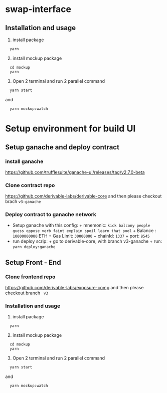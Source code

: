 # swap-interface

## Installation and usage

1. install package

```
  yarn
```

2. install mockup package

```
  cd mockup
  yarn
```

3. Open 2 terminal and run 2 parallel command

```
  yarn start
```

and

```
  yarn mockup:watch
```

# Setup environment for build UI

## Setup ganache and deploy contract

### install ganache

https://github.com/trufflesuite/ganache-ui/releases/tag/v2.7.0-beta

### Clone contract repo

https://github.com/derivable-labs/derivable-core
and then please checkout brach `v3-ganache`

### Deploy contract to ganache network

- Setup ganache with this config: + mnemonic: `kick balcony people guess oppose verb faint explain spoil learn that pool` + Balance : `10000000000` ETH + Gas Limit: `30000000` + chainId: `1337` + port: `8545`
- run deploy scrip: + go to derivable-core, with branch v3-ganache + run: `yarn deploy:ganache`

## Setup Front - End

### Clone frontend repo

https://github.com/derivable-labs/exposure-comp
and then please checkout branch ` v3`

### Installation and usage

1. install package

```
  yarn
```

2. install mockup package

```
  cd mockup
  yarn
```

3. Open 2 terminal and run 2 parallel command

```
  yarn start
```

and

```
  yarn mockup:watch
```
